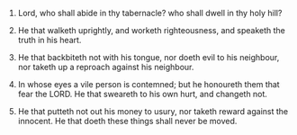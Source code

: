 1. Lord, who shall abide in thy tabernacle? who shall dwell in thy
holy hill?

2. He that walketh uprightly, and worketh righteousness, and
speaketh the truth in his heart.

3. He that backbiteth not with his tongue, nor doeth evil to his
neighbour, nor taketh up a reproach against his neighbour.

4. In whose eyes a vile person is contemned; but he honoureth them
that fear the LORD. He that sweareth to his own hurt, and changeth
not.

5. He that putteth not out his money to usury, nor taketh reward
against the innocent. He that doeth these things shall never be moved.